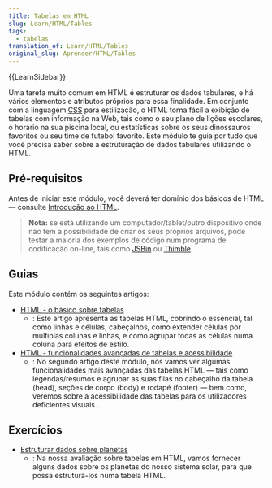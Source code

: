 ```yaml
---
title: Tabelas em HTML
slug: Learn/HTML/Tables
tags:
  - tabelas
translation_of: Learn/HTML/Tables
original_slug: Aprender/HTML/Tables
---
```

{{LearnSidebar}}

Uma tarefa muito comum em HTML é estruturar os dados tabulares, e há vários elementos e atributos próprios para essa finalidade. Em conjunto com a linguagem [CSS](/pt-BR/docs/Learn/CSS) para estilização, o HTML torna fácil a exibição de tabelas com informação na Web, tais como o seu plano de lições escolares, o horário na sua piscina local, ou estatísticas sobre os seus dinossauros favoritos ou seu time de futebol favorito. Este módulo te guia por tudo que você precisa saber sobre a estruturação de dados tabulares utilizando o HTML.

## Pré-requisitos

Antes de iniciar este módulo, você deverá ter domínio dos básicos de HTML — consulte [Introdução ao HTML](/pt-BR/docs/Learn/HTML/Introducao_ao_HTML).

> **Nota:** se está utilizando um computador/tablet/outro dispositivo onde não tem a possibilidade de criar os seus próprios arquivos, pode testar a maioria dos exemplos de código num programa de codificação on-line, tais como [JSBin](http://jsbin.com/) ou [Thimble](https://thimble.mozilla.org/).

## Guias

Este módulo contém os seguintes artigos:

- [HTML - o básico sobre tabelas](/pt-BR/docs/Learn/HTML/Tables/Basicos)
  - : Este artigo apresenta as tabelas HTML, cobrindo o essencial, tal como linhas e células, cabeçalhos, como extender células por múltiplas colunas e linhas, e como agrupar todas as células numa coluna para efeitos de estilo.
- [HTML - funcionalidades avançadas de tabelas e acessibilidade](/pt-BR/docs/Learn/HTML/Tables/Avancada)
  - : No segundo artigo deste módulo, nós vamos ver algumas funcionalidades mais avançadas das tabelas HTML — tais como legendas/resumos e agrupar as suas filas no cabeçalho da tabela (head), seções de corpo (body) e rodapé (footer) — bem como, veremos sobre a acessibilidade das tabelas para os utilizadores deficientes visuais .

## Exercícios

- [Estruturar dados sobre planetas](/pt-BR/docs/Learn/HTML/Tables/Avaliacao_Estruturar_os_dados_dos_planetas)
  - : Na nossa avaliação sobre tabelas em HTML, vamos fornecer alguns dados sobre os planetas do nosso sistema solar, para que possa estruturá-los numa tabela HTML.
